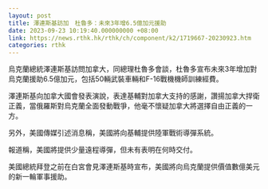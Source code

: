 ```yaml
---
layout: post
title: 澤連斯基訪加　杜魯多：未來3年增6.5億加元援助
date: 2023-09-23 10:19:40.000000000 +08:00
link: https://news.rthk.hk/rthk/ch/component/k2/1719667-20230923.htm
categories: rthk
---
```


烏克蘭總統澤連斯基訪問加拿大，同總理杜魯多會談，杜魯多宣布未來3年增加對烏克蘭援助6.5億加元，包括50輛武裝車輛和F-16戰機機師訓練經費。

澤連斯基向加拿大國會發表演說，表達基輔對加拿大支持的感謝，讚揚加拿大捍衛正義，當俄羅斯對烏克蘭全面發動戰爭，他毫不懷疑加拿大將選擇自由正義的一方。

另外，美國傳媒引述消息稱，美國將向基輔提供陸軍戰術導彈系統。

報道稱，美國將提供少量遠程導彈，但未有表明在何時交付。

美國總統拜登之前在白宮會見澤連斯基時宣布，美國將向烏克蘭提供價值數億美元的新一輪軍事援助。
